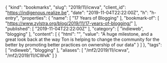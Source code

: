 {
  "kind": "bookmarks",
  "slug": "2019/11/icwva",
  "client_id": "https://indigenous.realize.be",
  "date": "2019-11-04T22:22:00Z",
  "h": "h-entry",
  "properties": {
    "name": [
      "17 Years of Blogging"
    ],
    "bookmark-of": [
      "https://www.zylstra.org/blog/2019/11/17-years-of-blogging/"
    ],
    "published": [
      "2019-11-04T22:22:00Z"
    ],
    "category": [
      "indieweb",
      "blogging"
    ],
    "content": [
      {
        "html": "",
        "value": "A huge milestone, and a great look back at the way Ton is helping to change the community for the better by promoting better practices on ownership of our data"
      }
    ]
  },
  "tags": [
    "indieweb",
    "blogging"
  ],
  "aliases": [
    "/mf2/2019/11/icwva",
    "/mf2/2019/11/ICWvA"
  ]
}
